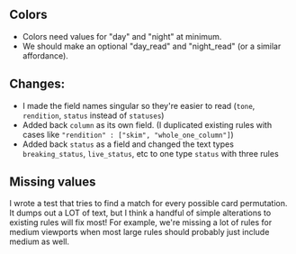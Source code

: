 ## Colors
- Colors need values for "day" and "night" at minimum.  
- We should make an optional "day_read" and "night_read" (or a similar affordance).

## Changes:
- I made the field names singular so they're easier to read (`tone`, `rendition`, `status` instead of `statuses`)
- Added back `column` as its own field.  (I duplicated existing rules with cases like `"rendition" : ["skim", "whole_one_column"]`)
- Added back `status` as a field and changed the text types `breaking_status`, `live_status`, etc to one type `status` with three rules

## Missing values
I wrote a test that tries to find a match for every possible card permutation.  It dumps out a LOT of text, but I think a handful of simple alterations to existing rules will fix most!  For example, we're missing a lot of rules for medium viewports when most large rules should probably just include medium as well.

